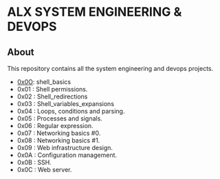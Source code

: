 # ALX SYSTEM ENGINEERING & DEVOPS
## About
This repository contains all the system engineering and devops projects.

* [0x0O](https://github.com/Ambogo2/alx-system_engineering-devops/tree/master/0x01-shell_permissions): shell_basics
* 0x01 : Shell permissions.
* 0x02 : Shell_redirections
* 0x03 : Shell_variables_expansions
* 0x04 : Loops, conditions and parsing.
* 0x05 : Processes and signals.
* 0x06 : Regular expression.
* 0x07 : Networking basics #0.
* 0x08 : Networking basics #1.
* 0x09 : Web infrastructure design.
* 0x0A : Configuration management.
* 0x0B : SSH.
* 0x0C : Web server.
